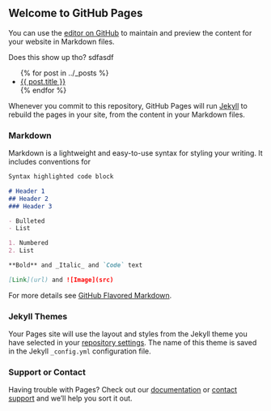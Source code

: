 ## Welcome to GitHub Pages

You can use the [editor on GitHub](https://github.com/srodriguez0/srodriguez0.github.io/edit/master/README.md) to maintain and preview the content for your website in Markdown files.

Does this show up tho? sdfasdf

<ul>
  {% for post in ../_posts %}
    <li>
      <a href="{{ post.url }}">{{ post.title }}</a>
    </li>
  {% endfor %}
</ul>


Whenever you commit to this repository, GitHub Pages will run [Jekyll](https://jekyllrb.com/) to rebuild the pages in your site, from the content in your Markdown files.

### Markdown

Markdown is a lightweight and easy-to-use syntax for styling your writing. It includes conventions for

```markdown
Syntax highlighted code block

# Header 1
## Header 2
### Header 3

- Bulleted
- List

1. Numbered
2. List

**Bold** and _Italic_ and `Code` text

[Link](url) and ![Image](src)
```

For more details see [GitHub Flavored Markdown](https://guides.github.com/features/mastering-markdown/).

### Jekyll Themes

Your Pages site will use the layout and styles from the Jekyll theme you have selected in your [repository settings](https://github.com/srodriguez0/srodriguez0.github.io/settings). The name of this theme is saved in the Jekyll `_config.yml` configuration file.

### Support or Contact

Having trouble with Pages? Check out our [documentation](https://docs.github.com/categories/github-pages-basics/) or [contact support](https://github.com/contact) and we’ll help you sort it out.
